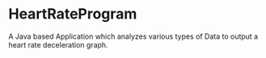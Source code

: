 # HeartRateProgram
A Java based Application which analyzes various types of Data to output a heart rate deceleration graph.
